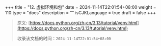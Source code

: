+++
title = "12. 虚拟环境和包"
date = 2024-11-14T22:01:54+08:00
weight = 110
type = "docs"
description = ""
isCJKLanguage = true
draft = false
+++

> 原文: [https://docs.python.org/zh-cn/3.13/tutorial/venv.html](https://docs.python.org/zh-cn/3.13/tutorial/venv.html)
>
> 收录该文档的时间：`2024-11-14T22:01:54+08:00`
